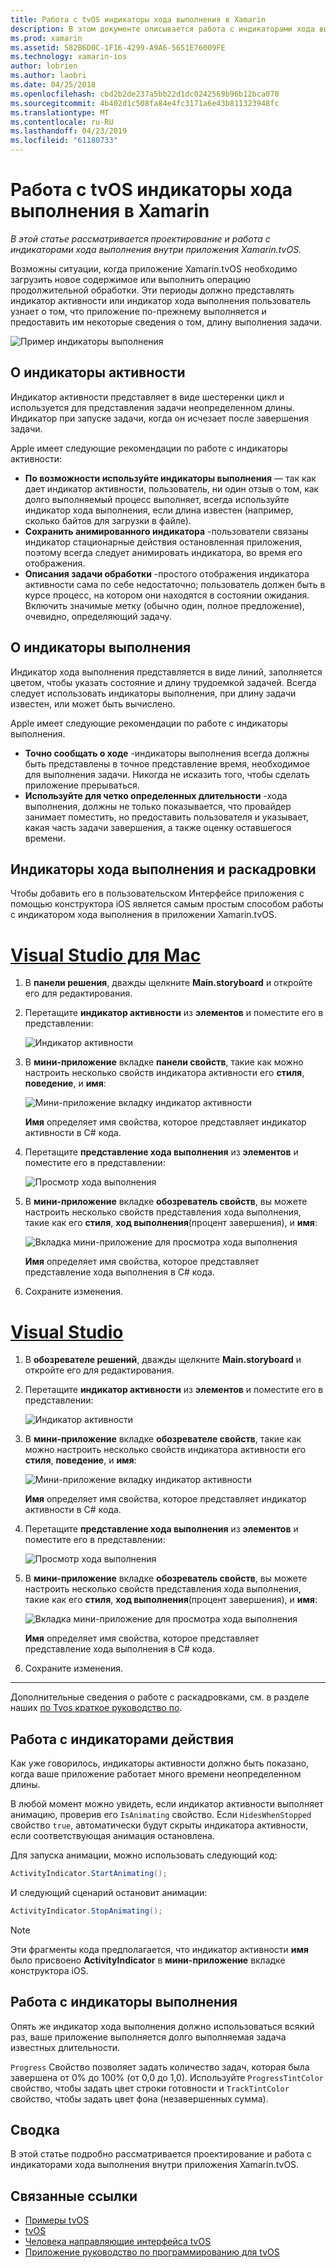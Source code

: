 ```yaml
---
title: Работа с tvOS индикаторы хода выполнения в Xamarin
description: В этом документе описывается работа с индикаторами хода выполнения в приложении tvOS, созданных с помощью Xamarin. Здесь рассматриваются индикаторы активности и индикаторы выполнения.
ms.prod: xamarin
ms.assetid: 582B6D0C-1F16-4299-A9A6-5651E76009FE
ms.technology: xamarin-ios
author: lobrien
ms.author: laobri
ms.date: 04/25/2018
ms.openlocfilehash: cbd2b2de237a5bb22d1dc0242569b96b12bca070
ms.sourcegitcommit: 4b402d1c508fa84e4fc3171a6e43b811323948fc
ms.translationtype: MT
ms.contentlocale: ru-RU
ms.lasthandoff: 04/23/2019
ms.locfileid: "61180733"
---
```

# <a name="working-with-tvos-progress-indicators-in-xamarin"></a>Работа с tvOS индикаторы хода выполнения в Xamarin

_В этой статье рассматривается проектирование и работа с индикаторами хода выполнения внутри приложения Xamarin.tvOS._

Возможны ситуации, когда приложение Xamarin.tvOS необходимо загрузить новое содержимое или выполнить операцию продолжительной обработки. Эти периоды должно представлять индикатор активности или индикатор хода выполнения пользователь узнает о том, что приложение по-прежнему выполняется и предоставить им некоторые сведения о том, длину выполнения задачи.

![Пример индикаторы выполнения](progress-indicators-images/intro01.png "пример индикаторы выполнения")

## <a name="about-activity-indicators"></a>О индикаторы активности

Индикатор активности представляет в виде шестеренки цикл и используется для представления задачи неопределенном длины. Индикатор при запуске задачи, когда он исчезает после завершения задачи.

Apple имеет следующие рекомендации по работе с индикаторы активности:

- **По возможности используйте индикаторы выполнения** — так как дает индикатор активности, пользователь, ни один отзыв о том, как долго выполняемый процесс выполняет, всегда используйте индикатор хода выполнения, если длина известен (например, сколько байтов для загрузки в файле).
- **Сохранить анимированного индикатора** -пользователи связаны индикатор стационарные действия остановленная приложения, поэтому всегда следует анимировать индикатора, во время его отображения.
- **Описания задачи обработки** -простого отображения индикатора активности сама по себе недостаточно; пользователь должен быть в курсе процесс, на котором они находятся в состоянии ожидания. Включить значимые метку (обычно один, полное предложение), очевидно, определяющий задачу.

## <a name="about-progress-bars"></a>О индикаторы выполнения

Индикатор хода выполнения представляется в виде линий, заполняется цветом, чтобы указать состояние и длину трудоемкой задачей. Всегда следует использовать индикаторы выполнения, при длину задачи известен, или может быть вычислено.

Apple имеет следующие рекомендации по работе с индикаторы выполнения.

- **Точно сообщать о ходе** -индикаторы выполнения всегда должны быть представлены в точное представление время, необходимое для выполнения задачи. Никогда не исказить того, чтобы сделать приложение прерываться.
- **Используйте для четко определенных длительности** -хода выполнения, должны не только показывается, что провайдер занимает поместить, но предоставить пользователя и указывает, какая часть задачи завершения, а также оценку оставшегося времени.

## <a name="progress-indicators-and-storyboards"></a>Индикаторы хода выполнения и раскадровки

Чтобы добавить его в пользовательском Интерфейсе приложения с помощью конструктора iOS является самым простым способом работы с индикатором хода выполнения в приложении Xamarin.tvOS.

# <a name="visual-studio-for-mactabmacos"></a>[Visual Studio для Mac](#tab/macos)
    
1. В **панели решения**, дважды щелкните **Main.storyboard** и откройте его для редактирования.

2. Перетащите **индикатор активности** из **элементов** и поместите его в представлении: 

    ![Индикатор активности](progress-indicators-images/activity01.png "индикатор активности")

3. В **мини-приложение** вкладке **панели свойств**, такие как можно настроить несколько свойств индикатора активности его **стиля**, **поведение**, и **имя**: 

    ![Мини-приложение вкладку индикатор активности](progress-indicators-images/activity02.png "вкладке мини-приложение для индикатор активности")
    
    **Имя** определяет имя свойства, которое представляет индикатор активности в C# кода.

4. Перетащите **представление хода выполнения** из **элементов** и поместите его в представлении: 

    ![Просмотр хода выполнения](progress-indicators-images/activity03.png "представление хода выполнения")

5. В **мини-приложение** вкладке **обозреватель свойств**, вы можете настроить несколько свойств представления хода выполнения, такие как его **стиля**, **ход выполнения**(процент завершения), и **имя**: 

    ![Вкладка мини-приложение для просмотра хода выполнения](progress-indicators-images/activity04.png "вкладке мини-приложение для просмотра хода выполнения")
    
    **Имя** определяет имя свойства, которое представляет представление хода выполнения в C# кода.

6. Сохраните изменения.

# <a name="visual-studiotabwindows"></a>[Visual Studio](#tab/windows)
    
1. В **обозревателе решений**, дважды щелкните **Main.storyboard** и откройте его для редактирования.

2. Перетащите **индикатор активности** из **элементов** и поместите его в представлении: 

    ![Индикатор активности](progress-indicators-images/activity01-vs.png
    "индикатор активности")

3. В **мини-приложение** вкладке **обозревателе свойств**, такие как можно настроить несколько свойств индикатора активности его **стиля**, **поведение**, и **имя**: 

    ![Мини-приложение вкладку индикатор активности](progress-indicators-images/activity02-vs.png "вкладке мини-приложение для индикатор активности")

    **Имя** определяет имя свойства, которое представляет индикатор активности в C# кода.

4. Перетащите **представление хода выполнения** из **элементов** и поместите его в представлении: 

   ![Просмотр хода выполнения](progress-indicators-images/activity03-vs.png "представление хода выполнения")

5. В **мини-приложение** вкладке **обозреватель свойств**, вы можете настроить несколько свойств представления хода выполнения, такие как его **стиля**, **ход выполнения**(процент завершения), и **имя**: 

    ![Вкладка мини-приложение для просмотра хода выполнения](progress-indicators-images/activity04-vs.png "вкладке мини-приложение для просмотра хода выполнения")
    
    **Имя** определяет имя свойства, которое представляет представление хода выполнения в C# кода.

6. Сохраните изменения.

-----

Дополнительные сведения о работе с раскадровками, см. в разделе наших [по Tvos краткое руководство по](~/ios/tvos/get-started/hello-tvos.md). 

## <a name="working-with-activity-indicators"></a>Работа с индикаторами действия

Как уже говорилось, индикаторы активности должно быть показано, когда ваше приложение работает много времени неопределенном длины.

В любой момент можно увидеть, если индикатор активности выполняет анимацию, проверив его `IsAnimating` свойство. Если `HidesWhenStopped` свойство `true`, автоматически будут скрыты индикатора активности, если соответствующая анимация остановлена.

Для запуска анимации, можно использовать следующий код: 

```csharp
ActivityIndicator.StartAnimating();
```

И следующий сценарий остановит анимации:

```csharp
ActivityIndicator.StopAnimating();
```

> [!NOTE]
> Эти фрагменты кода предполагается, что индикатор активности **имя** было присвоено **ActivityIndicator** в **мини-приложение** вкладке конструктора iOS.

## <a name="working-with-progress-bars"></a>Работа с индикаторы выполнения

Опять же индикатор хода выполнения должно использоваться всякий раз, ваше приложение выполняется долго выполняемая задача известных длительности. 

`Progress` Свойство позволяет задать количество задач, которая была завершена от 0% до 100% (от 0,0 до 1,0). Используйте `ProgressTintColor` свойство, чтобы задать цвет строки готовности и `TrackTintColor` свойство, чтобы задать цвет фона (незавершенных сумма).

## <a name="summary"></a>Сводка

В этой статье подробно рассматривается проектирование и работа с индикаторами хода выполнения внутри приложения Xamarin.tvOS.

## <a name="related-links"></a>Связанные ссылки

- [Примеры tvOS](https://developer.xamarin.com/samples/tvos/all/)
- [tvOS](https://developer.apple.com/tvos/)
- [Человека направляющие интерфейса tvOS](https://developer.apple.com/tvos/human-interface-guidelines/)
- [Приложение руководство по программированию для tvOS](https://developer.apple.com/library/prerelease/tvos/documentation/General/Conceptual/AppleTV_PG/)
